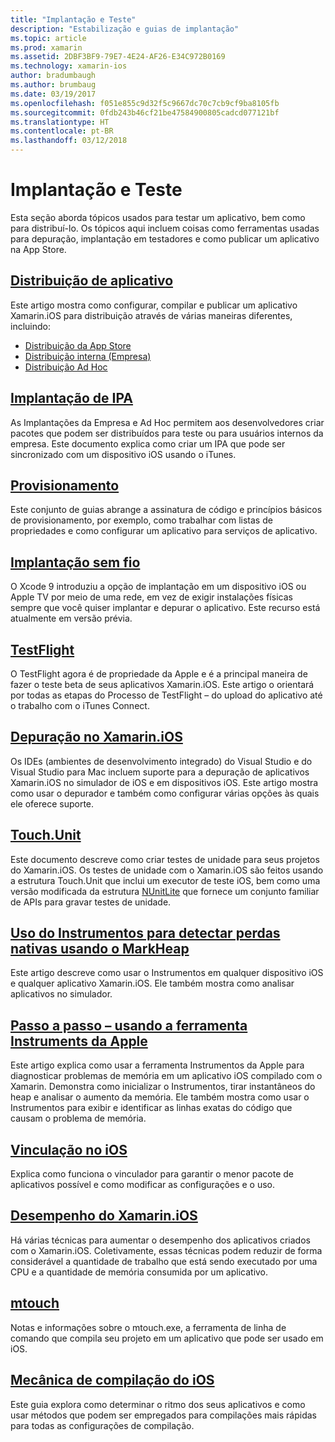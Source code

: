 ```yaml
---
title: "Implantação e Teste"
description: "Estabilização e guias de implantação"
ms.topic: article
ms.prod: xamarin
ms.assetid: 2DBF3BF9-79E7-4E24-AF26-E34C972B0169
ms.technology: xamarin-ios
author: bradumbaugh
ms.author: brumbaug
ms.date: 03/19/2017
ms.openlocfilehash: f051e855c9d32f5c9667dc70c7cb9cf9ba8105fb
ms.sourcegitcommit: 0fdb243b46cf21be47584900805cadcd077121bf
ms.translationtype: HT
ms.contentlocale: pt-BR
ms.lasthandoff: 03/12/2018
---
```

# <a name="deployment-and-testing"></a>Implantação e Teste

Esta seção aborda tópicos usados para testar um aplicativo, bem como para distribuí-lo. Os tópicos aqui incluem coisas como ferramentas usadas para depuração, implantação em testadores e como publicar um aplicativo na App Store.


##  <a name="app-distributioniosdeploy-testapp-distributionindexmd"></a>[Distribuição de aplicativo](~/ios/deploy-test/app-distribution/index.md)

Este artigo mostra como configurar, compilar e publicar um aplicativo Xamarin.iOS para distribuição através de várias maneiras diferentes, incluindo:

- [Distribuição da App Store](~/ios/deploy-test/app-distribution/app-store-distribution/index.md)
- [Distribuição interna (Empresa)](~/ios/deploy-test/app-distribution/in-house-distribution.md)
- [Distribuição Ad Hoc](~/ios/deploy-test/app-distribution/ad-hoc-distribution.md)

##  <a name="ipa-deploymentiosdeploy-testapp-distributionipa-supportmd"></a>[Implantação de IPA](~/ios/deploy-test/app-distribution/ipa-support.md)

As Implantações da Empresa e Ad Hoc permitem aos desenvolvedores criar pacotes que podem ser distribuídos para teste ou para usuários internos da empresa. Este documento explica como criar um IPA que pode ser sincronizado com um dispositivo iOS usando o iTunes.

## <a name="provisioningprovisioningindexmd"></a>[Provisionamento](provisioning/index.md)

Este conjunto de guias abrange a assinatura de código e princípios básicos de provisionamento, por exemplo, como trabalhar com listas de propriedades e como configurar um aplicativo para serviços de aplicativo. 

## <a name="wireless-deploymentwireless-deploymentmd"></a>[Implantação sem fio](wireless-deployment.md)

 O Xcode 9 introduziu a opção de implantação em um dispositivo iOS ou Apple TV por meio de uma rede, em vez de exigir instalações físicas sempre que você quiser implantar e depurar o aplicativo. Este recurso está atualmente em versão prévia.

##  <a name="testflightiosdeploy-testtestflightmd"></a>[TestFlight](~/ios/deploy-test/testflight.md)

O TestFlight agora é de propriedade da Apple e é a principal maneira de fazer o teste beta de seus aplicativos Xamarin.iOS. Este artigo o orientará por todas as etapas do Processo de TestFlight – do upload do aplicativo até o trabalho com o iTunes Connect.

##  <a name="debugging-in-xamariniosiosdeploy-testdebugging-in-xamarin-iosmd"></a>[Depuração no Xamarin.iOS](~/ios/deploy-test/debugging-in-xamarin-ios.md)

Os IDEs (ambientes de desenvolvimento integrado) do Visual Studio e do Visual Studio para Mac incluem suporte para a depuração de aplicativos Xamarin.iOS no simulador de iOS e em dispositivos iOS. Este artigo mostra como usar o depurador e também como configurar várias opções às quais ele oferece suporte.


##  <a name="touchunitiosdeploy-testtouchunitmd"></a>[Touch.Unit](~/ios/deploy-test/touch.unit.md)

Este documento descreve como criar testes de unidade para seus projetos do Xamarin.iOS.
Os testes de unidade com o Xamarin.iOS são feitos usando a estrutura Touch.Unit que inclui um executor de teste iOS, bem como uma versão modificada da estrutura [NUnitLite](http://www.nunitlite.com/) que fornece um conjunto familiar de APIs para gravar testes de unidade.



##  <a name="using-instruments-to-detect-native-leaks-using-markheapiosdeploy-testusing-instruments-to-detect-native-leaks-using-markheapmd"></a>[Uso do Instrumentos para detectar perdas nativas usando o MarkHeap](~/ios/deploy-test/using-instruments-to-detect-native-leaks-using-markheap.md)

Este artigo descreve como usar o Instrumentos em qualquer dispositivo iOS e qualquer aplicativo Xamarin.iOS. Ele também mostra como analisar aplicativos no simulador.



##  <a name="walkthrough---using-apples-instrument-tooliosdeploy-testwalkthrough-apples-instrumentmd"></a>[Passo a passo – usando a ferramenta Instruments da Apple](~/ios/deploy-test/walkthrough-apples-instrument.md)

Este artigo explica como usar a ferramenta Instrumentos da Apple para diagnosticar problemas de memória em um aplicativo iOS compilado com o Xamarin. Demonstra como inicializar o Instrumentos, tirar instantâneos do heap e analisar o aumento da memória. Ele também mostra como usar o Instrumentos para exibir e identificar as linhas exatas do código que causam o problema de memória.

##  <a name="linking-on-ioslinkermd"></a>[Vinculação no iOS](linker.md)

Explica como funciona o vinculador para garantir o menor pacote de aplicativos possível e como modificar as configurações e o uso.

##  <a name="xamarinios-performanceperformancemd"></a>[Desempenho do Xamarin.iOS](performance.md)

Há várias técnicas para aumentar o desempenho dos aplicativos criados com o Xamarin.iOS. Coletivamente, essas técnicas podem reduzir de forma considerável a quantidade de trabalho que está sendo executado por uma CPU e a quantidade de memória consumida por um aplicativo.

##  <a name="mtouchmtouchmd"></a>[mtouch](mtouch.md)

Notas e informações sobre o mtouch.exe, a ferramenta de linha de comando que compila seu projeto em um aplicativo que pode ser usado em iOS.

## <a name="ios-build-mechanicsios-build-mechanicsmd"></a>[Mecânica de compilação do iOS](ios-build-mechanics.md)

Este guia explora como determinar o ritmo dos seus aplicativos e como usar métodos que podem ser empregados para compilações mais rápidas para todas as configurações de compilação.